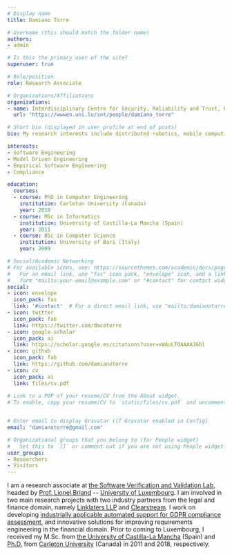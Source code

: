 ```yaml
---
# Display name
title: Damiano Torre

# Username (this should match the folder name)
authors:
- admin

# Is this the primary user of the site?
superuser: true

# Role/position
role: Research Associate

# Organizations/Affiliations
organizations:
- name: Interdisciplinary Centre for Security, Reliability and Trust, University of Luxembourg
  url: "https://wwwen.uni.lu/snt/people/damiano_torre"

# Short bio (displayed in user profile at end of posts)
bio: My research interests include distributed robotics, mobile computing and programmable matter.

interests:
- Software Engineering
- Model Driven Engineering
- Empirical Software Engineering
- Compliance

education:
  courses:
  - course: PhD in Computer Engineering
    institution: Carleton University (Canada)
    year: 2018
  - course: MSc in Informatics
    institution: University of Castilla-La Mancha (Spain)
    year: 2011
  - course: BSc in Computer Science
    institution: University of Bari (Italy)
    year: 2009

# Social/Academic Networking
# For available icons, see: https://sourcethemes.com/academic/docs/page-builder/#icons
#   For an email link, use "fas" icon pack, "envelope" icon, and a link in the
#   form "mailto:your-email@example.com" or "#contact" for contact widget.
social:
- icon: envelope
  icon_pack: fas
  link: '#contact'  # For a direct email link, use "mailto:damianotorre@gmail.com".
- icon: twitter
  icon_pack: fab
  link: https://twitter.com/dacotorre
- icon: google-scholar
  icon_pack: ai
  link: https://scholar.google.es/citations?user=xWAuLT0AAAAJ&hl
- icon: github
  icon_pack: fab
  link: https://github.com/damianotorre
- icon: cv
  icon_pack: ai
  link: files/cv.pdf
   
# Link to a PDF of your resume/CV from the About widget.
# To enable, copy your resume/CV to `static/files/cv.pdf` and uncomment the lines below.


# Enter email to display Gravatar (if Gravatar enabled in Config)
email: "damianotorre@gmail.com"

# Organizational groups that you belong to (for People widget)
#   Set this to `[]` or comment out if you are not using People widget.
user_groups:
- Researchers
- Visitors
---
```


I am a research associate at <a href="https://wwwen.uni.lu/snt/research/software_verification_and_validation_lab/" target="_blank">the Software Verification and Validation Lab</a>, headed by <a href="https://www.lbriand.info" target="_blank">Prof. Lionel Briand</a> -- <a href="https://wwwen.uni.lu" target="_blank">University of Luxembourg</a>. I am involved in two main research projects with two industry partners from the legal and finance domain, namely <a href="https://www.linklaters.com" target="_blank">Linklaters LLP</a> and <a href="https://www.clearstream.com" target="_blank">Clearstream</a>. I work on developing <a href="https://www.issuu.com/uni.lu_snt/docs/snt_highlights_2019/20" target="_blank">industrially applicable automated support for GDPR compliance assessment</a>, and innovative solutions for improving requirements engineering in the financial domain.
Prior to coming to Luxembourg, I received my M.Sc. from <a href="https://www.uclm.es" target="_blank">the University of Castilla-La Mancha</a> (Spain) and <a href="https://curve.carleton.ca/c01f6172-67fe-476b-90fc-b40ccc78b7ad" target="_blank">Ph.D.</a> from <a href="https://www.carleton.ca" target="_blank">Carleton University</a> (Canada) in 2011 and 2018, respectively.

